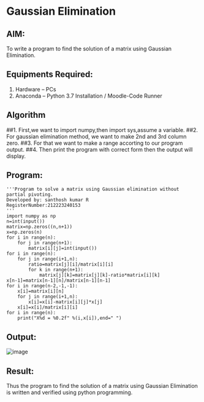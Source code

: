 # Gaussian Elimination

## AIM:
To write a program to find the solution of a matrix using Gaussian Elimination.

## Equipments Required:
1. Hardware – PCs
2. Anaconda – Python 3.7 Installation / Moodle-Code Runner

## Algorithm
##1. First,we want to import numpy,then import sys,assume a variable.
##2. For gaussian elimination method, we want to make 2nd and 3rd column zero.
##3. For that we want to make a range accorting to our program output.
##4. Then print the program with correct form then the output will display.


## Program:
```
'''Program to solve a matrix using Gaussian elimination without partial pivoting.
Developed by: santhosh kumar R 
RegisterNumber:212223240153
'''
import numpy as np
n=int(input())
matrix=np.zeros((n,n+1))
x=np.zeros(n)
for i in range(n):
    for j in range(n+1):
        matrix[i][j]=int(input())
for i in range(n):
    for j in range(i+1,n):
        ratio=matrix[j][i]/matrix[i][i]
        for k in range(n+1):
            matrix[j][k]=matrix[j][k]-ratio*matrix[i][k]
x[n-1]=matrix[n-1][n]/matrix[n-1][n-1]
for i in range(n-2,-1,-1):
    x[i]=matrix[i][n]
    for j in range(i+1,n):
        x[i]=x[i]-matrix[i][j]*x[j]
    x[i]=x[i]/matrix[i][i]
for i in range(n):
    print("X%d = %0.2f" %(i,x[i]),end=" ")
```

## Output:
![image](https://github.com/23000966/Gaussian/assets/153983364/ebd2e066-3dd1-4a07-964b-adf44b6d6aa2)



## Result:
Thus the program to find the solution of a matrix using Gaussian Elimination is written and verified using python programming.

